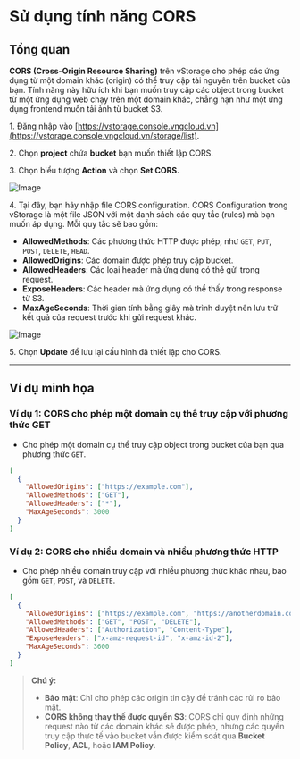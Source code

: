 # Sử dụng tính năng CORS

## **Tổng quan**

**CORS (Cross-Origin Resource Sharing)** trên vStorage cho phép các ứng dụng từ một domain khác (origin) có thể truy cập tài nguyên trên bucket của bạn. Tính năng này hữu ích khi bạn muốn truy cập các object trong bucket từ một ứng dụng web chạy trên một domain khác, chẳng hạn như một ứng dụng frontend muốn tải ảnh từ bucket S3.

1\. Đăng nhập vào [https://vstorage.console.vngcloud.vn](https://vstorage.console.vngcloud.vn/storage/list).

2\. Chọn **project** chứa **bucket** bạn muốn thiết lập CORS.

3\. Chọn biểu tượng **Action** và chọn **Set CORS.**

![Image](https://github.com/vngcloud/docs/blob/main/Vietnamese/.gitbook/assets/image%20(5)%20(1)%20(1)%20(1)%20(1)%20(1)%20(1)%20(1)%20(1)%20(1)%20(1).png?raw=true)

4\. Tại đây, bạn hãy nhập file CORS configuration. CORS Configuration trong vStorage là một file JSON với một danh sách các quy tắc (rules) mà bạn muốn áp dụng. Mỗi quy tắc sẽ bao gồm: 

* **AllowedMethods**: Các phương thức HTTP được phép, như `GET`, `PUT`, `POST`, `DELETE`, `HEAD`.
* **AllowedOrigins**: Các domain được phép truy cập bucket.
* **AllowedHeaders**: Các loại header mà ứng dụng có thể gửi trong request.
* **ExposeHeaders**: Các header mà ứng dụng có thể thấy trong response từ S3.
* **MaxAgeSeconds**: Thời gian tính bằng giây mà trình duyệt nên lưu trữ kết quả của request trước khi gửi request khác.

![Image](https://github.com/vngcloud/docs/blob/main/Vietnamese/.gitbook/assets/image%20(6)%20(1)%20(1)%20(1)%20(1)%20(1)%20(1)%20(1)%20(1).png?raw=true)

5\. Chọn **Update** để lưu lại cấu hình đã thiết lập cho CORS.

***

## Ví dụ minh họa

### **Ví dụ 1:** CORS cho phép một domain cụ thể truy cập với phương thức GET

* Cho phép một domain cụ thể truy cập object trong bucket của bạn qua phương thức `GET`.

```json
[
  {
    "AllowedOrigins": ["https://example.com"],
    "AllowedMethods": ["GET"],
    "AllowedHeaders": ["*"],
    "MaxAgeSeconds": 3000
  }
]
```

### **Ví dụ 2:** CORS cho nhiều domain và nhiều phương thức HTTP

* Cho phép nhiều domain truy cập với nhiều phương thức khác nhau, bao gồm `GET`, `POST`, và `DELETE`.

```json
[
  {
    "AllowedOrigins": ["https://example.com", "https://anotherdomain.com"],
    "AllowedMethods": ["GET", "POST", "DELETE"],
    "AllowedHeaders": ["Authorization", "Content-Type"],
    "ExposeHeaders": ["x-amz-request-id", "x-amz-id-2"],
    "MaxAgeSeconds": 3600
  }
]
```

> **Chú ý:**
>
> * **Bảo mật**: Chỉ cho phép các origin tin cậy để tránh các rủi ro bảo mật.
> * **CORS không thay thế được quyền S3**: CORS chỉ quy định những request nào từ các domain khác sẽ được phép, nhưng các quyền truy cập thực tế vào bucket vẫn được kiểm soát qua **Bucket Policy**, **ACL**, hoặc **IAM Policy**.
